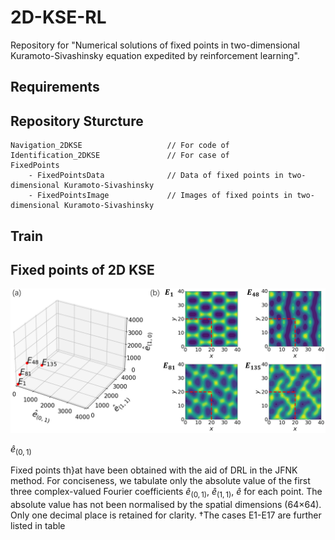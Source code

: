 # 2D-KSE-RL

Repository for "Numerical solutions of fixed points in two-dimensional Kuramoto-Sivashinsky equation expedited by reinforcement learning".

## Requirements



## Repository Sturcture

```
Navigation_2DKSE                   // For code of 
Identification_2DKSE               // For case of 
FixedPoints
    - FixedPointsData              // Data of fixed points in two-dimensional Kuramoto-Sivashinsky
    - FixedPointsImage             // Images of fixed points in two-dimensional Kuramoto-Sivashinsky
```

## Train



## Fixed points of 2D KSE


<img src="ImageForPresent\FixedPoints.png" width="800">

$\widehat{e}_{(0,1)}$



Fixed points th}at have been obtained with the aid of DRL in the JFNK method. For conciseness, we tabulate only the absolute value of the first three complex-valued Fourier coefficients $\widehat{e}_{(0,1)}$, $\widehat{e}_{(1,1)}$, $\widehat{e}$ for each point. The absolute value has not been normalised by the spatial dimensions (64×64). Only one decimal place is retained for clarity. †The cases E1-E17 are further listed in table
